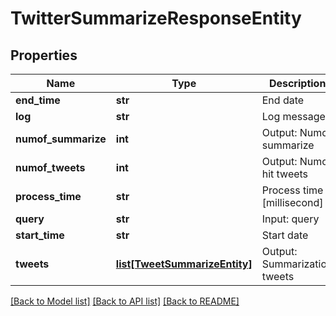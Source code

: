 # TwitterSummarizeResponseEntity

## Properties
Name | Type | Description | Notes
------------ | ------------- | ------------- | -------------
**end_time** | **str** | End date | 
**log** | **str** | Log message | 
**numof_summarize** | **int** | Output: Numof summarize | 
**numof_tweets** | **int** | Output: Numof hit tweets | 
**process_time** | **str** | Process time [millisecond] | 
**query** | **str** | Input: query | 
**start_time** | **str** | Start date | 
**tweets** | [**list[TweetSummarizeEntity]**](TweetSummarizeEntity.md) | Output: Summarization tweets | 

[[Back to Model list]](../README.md#documentation-for-models) [[Back to API list]](../README.md#documentation-for-api-endpoints) [[Back to README]](../README.md)


